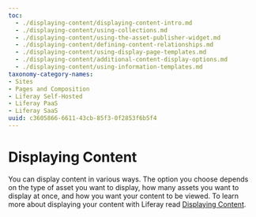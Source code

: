 ```yaml
---
toc:
  - ./displaying-content/displaying-content-intro.md
  - ./displaying-content/using-collections.md
  - ./displaying-content/using-the-asset-publisher-widget.md
  - ./displaying-content/defining-content-relationships.md
  - ./displaying-content/using-display-page-templates.md
  - ./displaying-content/additional-content-display-options.md
  - ./displaying-content/using-information-templates.md
taxonomy-category-names:
- Sites
- Pages and Composition
- Liferay Self-Hosted
- Liferay PaaS
- Liferay SaaS
uuid: c3605866-6611-43cb-85f3-0f2853f6b5f4
---
```

# Displaying Content

You can display content in various ways. The option you choose depends on the type of asset you want to display, how many assets you want to display at once, and how you want your content to be viewed. To learn more about displaying your content with Liferay read [Displaying Content](./displaying-content/displaying-content-intro.md).


